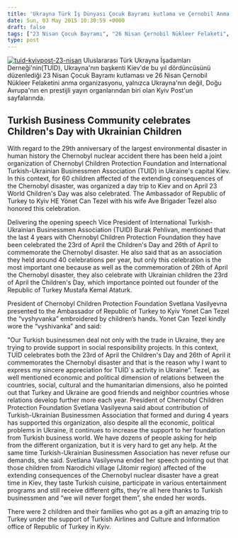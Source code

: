 ```yaml
---
title: 'Ukrayna Türk İş Dünyası Çocuk Bayramı kutlama ve Çernobil Anma Organizasyonu Kyiv Post''da'
date: Sun, 03 May 2015 10:30:59 +0000
draft: false
tags: ["23 Nisan Çocuk Bayramı", "26 Nisan Çernobil Nükleer Felaketi", "anma organizasyonu", "Doğu Avrupa", "kutlaması", "Kyiv Post", "TUİD (Türk Ukrayna İşadamları Derneği)"]
type: post
---
```


[![tuid-kyivpost-23-nisan](http://burakpehlivan.org/wp-content/uploads/2015/05/tuid-kyivpost-23-nisan.jpg)](http://burakpehlivan.org/wp-content/uploads/2015/05/tuid-kyivpost-23-nisan.jpg)
Uluslararası Türk Ukrayna İşadamları Derneği'nin(TUİD), Ukrayna'nın başkenti Kiev'de bu yıl dördüncüsünü düzenlediği 23 Nisan Çocuk Bayramı kutlaması ve 26 Nisan Çernobil Nükleer Felaketini anma organizasyonu, yalnızca Ukrayna'nın değil, Doğu Avrupa'nın en prestijli yayın organlarından biri olan Kyiv Post'un sayfalarında.


Turkish Business Community celebrates Children's Day with Ukrainian Children
----------------------------------------------------------------------------


With regard to the 29th anniversary of the largest environmental disaster in human history the Chernobyl nuclear accident there has been held a joint organization of Chernobyl Children Protection Foundation and International Turkish-Ukrainian Businessmen Association (TUID) in Ukraine's capital Kiev. In this context, for 60 children affected of the extending consequences of the Chernobyl disaster, was organized a day trip to Kiev and on April 23 World Children's Day was also celebrated. The Ambassador of Republic of Turkey to Kyiv HE Yönet Can Tezel with his wife Ave Brigader Tezel also honored this celebration.

Delivering the opening speech Vice President of International Turkish-Ukrainian Businessmen Association (TUID) Burak Pehlivan, mentioned that the last 4 years with Chernobyl Children Protection Foundation they have been celebrated the 23rd of April the Children's Day and 26th of April to commemorate the Chernobyl disaster. He also said that as an association they held around 40 celebrations per year, but only this celebration is the most important one because as well as the commemoration of 26th of April the Chernobyl disaster, they also celebrate with Ukrainian children the 23rd of April the Children's Day, which importance pointed out founder of the Republic of Turkey Mustafa Kemal Ataturk.

President of Chernobyl Children Protection Foundation Svetlana Vasilyevna presented to the Ambassador of Republic of Turkey to Kyiv Yonet Can Tezel the “vyshyvanka” embroidered by children’s hands. Yonet Can Tezel kindly wore the “vyshivanka” and said:

"Our Turkish businessmen deal not only with the trade in Ukraine, they are trying to provide support in social responsibility projects. In this context, TUİD celebrates both the 23rd of April the Children's Day and 26th of April it commemorates the Chernobyl disaster and that is the reason why I want to express my sincere appreciation for TUİD\`s activity in Ukraine”. Tezel, as well mentioned economic and political dimension of relations between the countries, social, cultural and the humanitarian dimensions, also he pointed out that Turkey and Ukraine are good friends and neighbor countries whose relations develop further more each year.
President of Chernobyl Children Protection Foundation Svetlana Vasilyevna said about contribution of Turkish-Ukrainian Businessmen Association that formed and during 4 years has supported this organization, also despite all the economic, political problems in Ukraine, it continues to increase the support to her foundation from Turkish business world. We have dozens of people asking for help from the different organization, but it is very hard to get any help. At the same time Turkish-Ukrainian Businessmen Association has never refuse our demands, she said. Svetlana Vasilyevna ended her speech pointing out that those children from Narodichi village (Jitomir region) affected of the extending consequences of the Chernobyl nuclear disaster have a great time in Kiev, they taste Turkish cuisine, participate in various entertainment programs and still receive different gifts, they're all here thanks to Turkish businessmen and “we will never forget them”, she ended her words.

There were 2 children and their families who got as a gift an amazing trip to Turkey under the support of Turkish Airlines and Culture and Information office of Republic of Turkey in Kyiv.